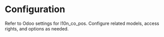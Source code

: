 # Configuration

Refer to Odoo settings for l10n_co_pos. Configure related models, access rights, and options as needed.
